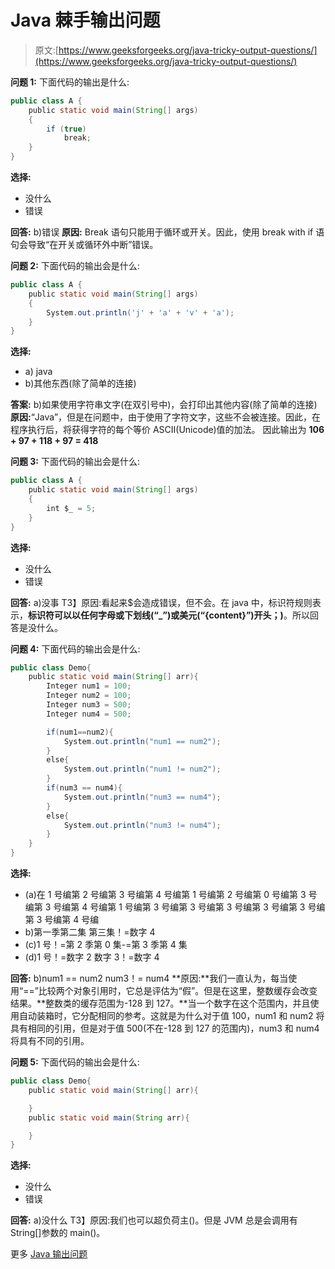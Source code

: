 # Java 棘手输出问题

> 原文:[https://www.geeksforgeeks.org/java-tricky-output-questions/](https://www.geeksforgeeks.org/java-tricky-output-questions/)

**问题 1:** 下面代码的输出是什么:

```java
public class A {
    public static void main(String[] args)
    {
        if (true)
            break;
    }
}
```

**选择:**

*   没什么
*   错误

**回答:** b)错误
**原因:** Break 语句只能用于循环或开关。因此，使用 break with if 语句会导致“在开关或循环外中断”错误。

**问题 2:** 下面代码的输出会是什么:

```java
public class A {
    public static void main(String[] args)
    {
        System.out.println('j' + 'a' + 'v' + 'a');
    }
}
```

**选择:**

*   a) java
*   b)其他东西(除了简单的连接)

**答案:** b)如果使用字符串文字(在双引号中)，会打印出其他内容(除了简单的连接)
**原因:**“Java”，但是在问题中，由于使用了字符文字，这些不会被连接。因此，在程序执行后，将获得字符的每个等价 ASCII(Unicode)值的加法。
因此输出为 **106 + 97 + 118 + 97 = 418**

**问题 3:** 下面代码的输出会是什么:

```java
public class A {
    public static void main(String[] args)
    {
        int $_ = 5;
    }
}
```

**选择:**

*   没什么
*   错误

**回答:** a)没事
T3】原因:看起来$会造成错误，但不会。在 java 中，标识符规则表示，**标识符可以以任何字母或下划线(“_”)或美元(“{content}”)开头；)**。所以回答是没什么。

**问题 4:** 下面代码的输出会是什么:

```java
public class Demo{
    public static void main(String[] arr){
        Integer num1 = 100;
        Integer num2 = 100;
        Integer num3 = 500;
        Integer num4 = 500;

        if(num1==num2){
            System.out.println("num1 == num2");
        }
        else{
            System.out.println("num1 != num2");
        }
        if(num3 == num4){
            System.out.println("num3 == num4");
        }
        else{
            System.out.println("num3 != num4");
        }
    }
}
```

**选择:**

*   (a)在 1 号编第 2 号编第 3 号编第 4 号编第 1 号编第 2 号编第 0 号编第 3 号编第 3 号编第 4 号编第 1 号编第 3 号编第 3 号编第 3 号编第 3 号编第 3 号编第 3 号编第 4 号编
*   b)第一季第二集
    第三集！=数字 4
*   (c)1 号！=第 2 季第 0 集-=第 3 季第 4 集
*   (d)1 号！=数字 2
    数字 3！=数字 4

**回答:** b)num1 == num2
num3！= num4
**原因:**我们一直认为，每当使用“==”比较两个对象引用时，它总是评估为“假”。但是在这里，整数缓存会改变结果。**整数类的缓存范围为-128 到 127。**当一个数字在这个范围内，并且使用自动装箱时，它分配相同的参考。这就是为什么对于值 100，num1 和 num2 将具有相同的引用，但是对于值 500(不在-128 到 127 的范围内)，num3 和 num4 将具有不同的引用。

**问题 5:** 下面代码的输出会是什么:

```java
public class Demo{
    public static void main(String[] arr){

    }
    public static void main(String arr){

    }
}
```

**选择:**

*   没什么
*   错误

**回答:** a)没什么
T3】原因:我们也可以超负荷主()。但是 JVM 总是会调用有 String[]参数的 main()。

更多 [Java 输出问题](https://www.geeksforgeeks.org/tag/java-output/)